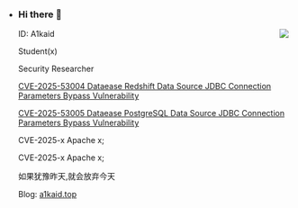- ### Hi there 👋

  <img align="right" src="https://github-readme-stats.vercel.app/api?username=for-A1kaid&show_icons=true&include_all_commits=true" />

  ID: A1kaid 

  Student(x)
  
  Security Researcher


  [CVE-2025-53004 Dataease Redshift Data Source JDBC Connection Parameters Bypass Vulnerability](https://github.com/dataease/dataease/security/advisories/GHSA-99c4-h4fq-r23v)


  [CVE-2025-53005 Dataease PostgreSQL Data Source JDBC Connection Parameters Bypass Vulnerability](https://github.com/dataease/dataease/security/advisories/GHSA-99c4-h4fq-r23v)

  CVE-2025-x Apache x;

  CVE-2025-x Apache x;



  如果犹豫昨天,就会放弃今天
  

  
  Blog: [a1kaid.top](https://www.a1kaid.top)



